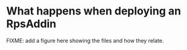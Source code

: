 # What happens when deploying an RpsAddin

FIXME: add a figure here showing the files and how they relate.